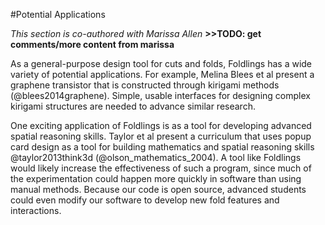 #Potential Applications

_This section is co-authored with Marissa Allen_  **>>TODO: get comments/more content from marissa**

As a general-purpose design tool for cuts and folds, Foldlings has a wide variety of potential applications.
For example, Melina Blees et al present a graphene transistor that is constructed through kirigami methods (@blees2014graphene).  Simple, usable interfaces for designing complex kirigami structures are needed to advance similar research.
 
One exciting application of Foldlings is as a tool for developing advanced spatial reasoning skills.  Taylor et al present a curriculum that uses popup card design as a tool for building mathematics and spatial reasoning skills @taylor2013think3d (@olson_mathematics_2004).  A tool like Foldlings would likely increase the effectiveness of such a program, since much of the experimentation could happen more quickly in software than using manual methods.  Because our code is open source, advanced students could even modify our software to develop new fold features and interactions.

